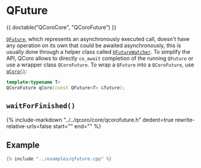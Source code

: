 # QFuture

{{ doctable("QCoroCore", "QCoroFuture") }}

[`QFuture`][qdoc-qfuture], which represents an asynchronously executed call, doesn't have any
operation on its own that could be awaited asynchronously, this is usually done through a helper
class called [`QFutureWatcher`][qdoc-qfuturewatcher]. To simplify the API, QCoro allows to directly
`co_await` completion of the running `QFuture` or use a wrapper class `QCoroFuture`. To wrap
a `QFuture` into a `QCoroFuture`, use [`qCoro()`][qcoro-coro]:

```cpp
template<typename T>
QCoroFuture qCoro(const QFuture<T> &future);
```

## `waitForFinished()`

{%
    include-markdown "../../qcoro/core/qcorofuture.h"
        dedent=true
        rewrite-relative-urls=false
        start="<!-- doc-waitForFinished-start -->"
        end="<!-- doc-waitForFinished-end -->"
%}


## Example

```cpp
{% include "../examples/qfuture.cpp" %}
```

[qdoc-qfuture]: https://doc.qt.io/qt-5/qfuture.html
[qdoc-qfuturewatcher]: https://doc.qt.io/qt-5/qfuturewatcher.html
[qcoro-coro]: coro.md
